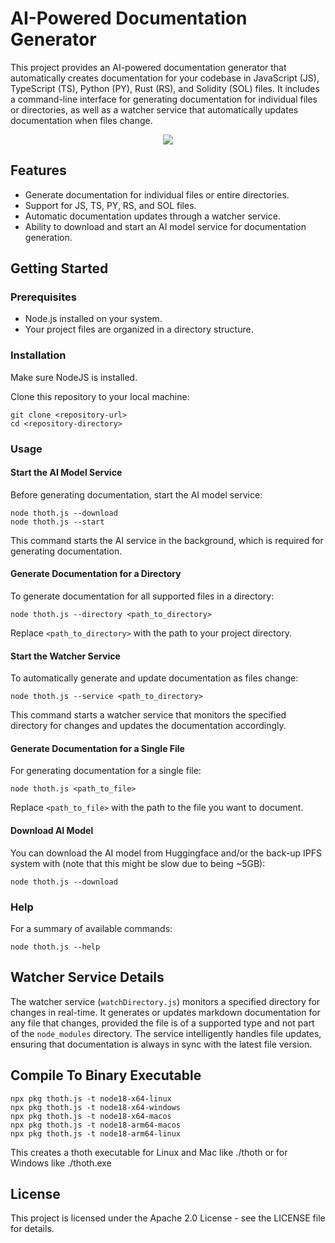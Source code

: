 # AI-Powered Documentation Generator

This project provides an AI-powered documentation generator that automatically creates documentation for your codebase in JavaScript (JS), TypeScript (TS), Python (PY), Rust (RS), and Solidity (SOL) files. It includes a command-line interface for generating documentation for individual files or directories, as well as a watcher service that automatically updates documentation when files change.

<p align="center">
<img src="https://github.com/codyaboyd/thoth/assets/57097960/244566cc-5a68-4bf1-8e5a-9c4c3854ee51">
</p>

## Features

- Generate documentation for individual files or entire directories.
- Support for JS, TS, PY, RS, and SOL files.
- Automatic documentation updates through a watcher service.
- Ability to download and start an AI model service for documentation generation.

## Getting Started

### Prerequisites

- Node.js installed on your system.
- Your project files are organized in a directory structure.

### Installation

Make sure NodeJS is installed.

Clone this repository to your local machine:

```
git clone <repository-url>
cd <repository-directory>
```


### Usage

#### Start the AI Model Service

Before generating documentation, start the AI model service:

```
node thoth.js --download
node thoth.js --start
```

This command starts the AI service in the background, which is required for generating documentation.

#### Generate Documentation for a Directory

To generate documentation for all supported files in a directory:

```
node thoth.js --directory <path_to_directory>
```

Replace `<path_to_directory>` with the path to your project directory.

#### Start the Watcher Service

To automatically generate and update documentation as files change:

```
node thoth.js --service <path_to_directory>
```


This command starts a watcher service that monitors the specified directory for changes and updates the documentation accordingly.

#### Generate Documentation for a Single File

For generating documentation for a single file:

```
node thoth.js <path_to_file>
```


Replace `<path_to_file>` with the path to the file you want to document.

#### Download AI Model

You can download the AI model from Huggingface and/or the back-up IPFS system with (note that this might be slow due to being ~5GB):

```
node thoth.js --download
```


### Help

For a summary of available commands:

```
node thoth.js --help
```


## Watcher Service Details

The watcher service (`watchDirectory.js`) monitors a specified directory for changes in real-time. It generates or updates markdown documentation for any file that changes, provided the file is of a supported type and not part of the `node_modules` directory. The service intelligently handles file updates, ensuring that documentation is always in sync with the latest file version.

## Compile To Binary Executable

```
npx pkg thoth.js -t node18-x64-linux
npx pkg thoth.js -t node18-x64-windows
npx pkg thoth.js -t node18-x64-macos
npx pkg thoth.js -t node18-arm64-macos
npx pkg thoth.js -t node18-arm64-linux
```

This creates a thoth executable for Linux and Mac like ./thoth or for Windows like ./thoth.exe

## License

This project is licensed under the Apache 2.0 License - see the LICENSE file for details.
